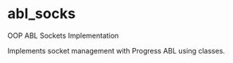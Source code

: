 abl_socks
=========

OOP ABL Sockets Implementation

Implements socket management with Progress ABL using classes.
